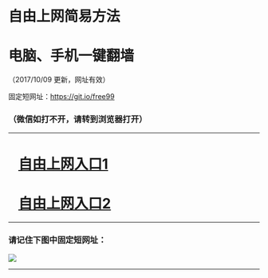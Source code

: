 ﻿# 自由上网简易方法

# 电脑、手机一键翻墙

（2017/10/09 更新，网址有效）

固定短网址：https://git.io/free99

### （微信如打不开，请转到浏览器打开）


***





# &nbsp;&nbsp; <a href="http://ft3128829775.fwq-tz-1001.info/fwqtz01.html?t=10090013118 " target="_blank">自由上网入口1</a>
# &nbsp;&nbsp; <a href="http://ft1212029325.fwq-tz-1002.info/fwqtz02.html?t=100900111844 " target="_blank">自由上网入口2</a>
***

### 请记住下图中固定短网址：

<img src="https://s3-us-west-2.amazonaws.com/fwq-1001/yjfq-20170905okok.png" /> 


***

